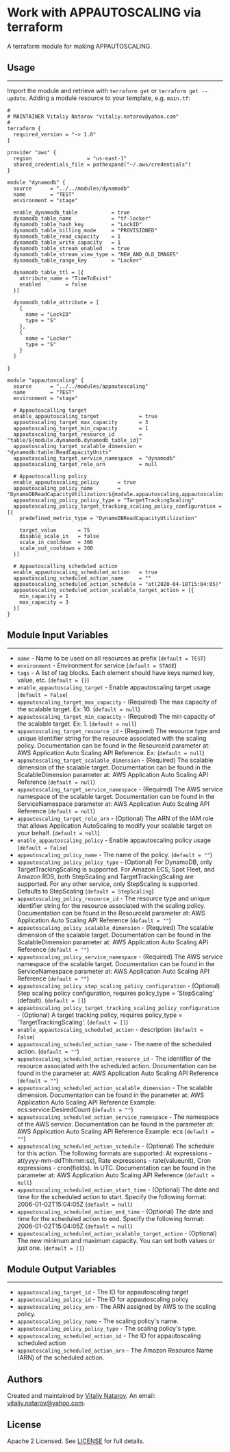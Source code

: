 # Work with APPAUTOSCALING via terraform

A terraform module for making APPAUTOSCALING.


## Usage
----------------------
Import the module and retrieve with ```terraform get``` or ```terraform get --update```. Adding a module resource to your template, e.g. `main.tf`:

```
#
# MAINTAINER Vitaliy Natarov "vitaliy.natarov@yahoo.com"
#
terraform {
  required_version = "~> 1.0"
}

provider "aws" {
  region                  = "us-east-1"
  shared_credentials_file = pathexpand("~/.aws/credentials")
}

module "dynamodb" {
  source      = "../../modules/dynamodb"
  name        = "TEST"
  environment = "stage"

  enable_dynamodb_table           = true
  dynamodb_table_name             = "tf-locker"
  dynamodb_table_hash_key         = "LockID"
  dynamodb_table_billing_mode     = "PROVISIONED"
  dynamodb_table_read_capacity    = 1
  dynamodb_table_write_capacity   = 1
  dynamodb_table_stream_enabled   = true
  dynamodb_table_stream_view_type = "NEW_AND_OLD_IMAGES"
  dynamodb_table_range_key        = "Locker"

  dynamodb_table_ttl = [{
    attribute_name = "TimeToExist"
    enabled        = false
  }]

  dynamodb_table_attribute = [
    {
      name = "LockID"
      type = "S"
    },
    {
      name = "Locker"
      type = "S"
    }
  ]

}

module "appautoscaling" {
  source      = "../../modules/appautoscaling"
  name        = "TEST"
  environment = "stage"

  # Appautoscalling target
  enable_appautoscaling_target             = true
  appautoscaling_target_max_capacity       = 3
  appautoscaling_target_min_capacity       = 1
  appautoscaling_target_resource_id        = "table/${module.dynamodb.dynamodb_table_id}"
  appautoscaling_target_scalable_dimension = "dynamodb:table:ReadCapacityUnits"
  appautoscaling_target_service_namespace  = "dynamodb"
  appautoscaling_target_role_arn           = null

  # Appautoscalling policy
  enable_appautoscaling_policy      = true
  appautoscaling_policy_name        = "DynamoDBReadCapacityUtilization:${module.appautoscaling.appautoscaling_target_id}"
  appautoscaling_policy_policy_type = "TargetTrackingScaling"
  appautoscaling_policy_target_tracking_scaling_policy_configuration = [{
    predefined_metric_type = "DynamoDBReadCapacityUtilization"

    target_value       = 75
    disable_scale_in   = false
    scale_in_cooldown  = 300
    scale_out_cooldown = 300
  }]

  # Appautoscalling scheduled action
  enable_appautoscaling_scheduled_action   = true
  appautoscaling_scheduled_action_name     = ""
  appautoscaling_scheduled_action_schedule = "at(2020-04-18T15:04:05)"
  appautoscaling_scheduled_action_scalable_target_action = [{
    min_capacity = 1
    max_capacity = 3
  }]
}

```

## Module Input Variables
----------------------
- `name` - Name to be used on all resources as prefix (`default = TEST`)
- `environment` - Environment for service (`default = STAGE`)
- `tags` - A list of tag blocks. Each element should have keys named key, value, etc. (`default = {}`)
- `enable_appautoscaling_target` - Enable appautoscaling target usage (`default = False`)
- `appautoscaling_target_max_capacity` - (Required) The max capacity of the scalable target. Ex: 10. (`default = null`)
- `appautoscaling_target_min_capacity` - (Required) The min capacity of the scalable target. Ex: 1. (`default = null`)
- `appautoscaling_target_resource_id` - (Required) The resource type and unique identifier string for the resource associated with the scaling policy. Documentation can be found in the ResourceId parameter at: AWS Application Auto Scaling API Reference. Ex:  (`default = null`)
- `appautoscaling_target_scalable_dimension` - (Required) The scalable dimension of the scalable target. Documentation can be found in the ScalableDimension parameter at: AWS Application Auto Scaling API Reference (`default = null`)
- `appautoscaling_target_service_namespace` - (Required) The AWS service namespace of the scalable target. Documentation can be found in the ServiceNamespace parameter at: AWS Application Auto Scaling API Reference (`default = null`)
- `appautoscaling_target_role_arn` - (Optional) The ARN of the IAM role that allows Application AutoScaling to modify your scalable target on your behalf. (`default = null`)
- `enable_appautoscaling_policy` - Enable appautoscaling policy usage (`default = False`)
- `appautoscaling_policy_name` - The name of the policy. (`default = ""`)
- `appautoscaling_policy_policy_type` - (Optional) For DynamoDB, only TargetTrackingScaling is supported. For Amazon ECS, Spot Fleet, and Amazon RDS, both StepScaling and TargetTrackingScaling are supported. For any other service, only StepScaling is supported. Defaults to StepScaling (`default = StepScaling`)
- `appautoscaling_policy_resource_id` - The resource type and unique identifier string for the resource associated with the scaling policy. Documentation can be found in the ResourceId parameter at: AWS Application Auto Scaling API Reference (`default = ""`)
- `appautoscaling_policy_scalable_dimension` - (Required) The scalable dimension of the scalable target. Documentation can be found in the ScalableDimension parameter at: AWS Application Auto Scaling API Reference (`default = ""`)
- `appautoscaling_policy_service_namespace` - (Required) The AWS service namespace of the scalable target. Documentation can be found in the ServiceNamespace parameter at: AWS Application Auto Scaling API Reference (`default = ""`)
- `appautoscaling_policy_step_scaling_policy_configuration` - (Optional) Step scaling policy configuration, requires policy_type = 'StepScaling' (default). (`default = []`)
- `appautoscaling_policy_target_tracking_scaling_policy_configuration` -  (Optional) A target tracking policy, requires policy_type = 'TargetTrackingScaling'. (`default = []`)
- `enable_appautoscaling_scheduled_action` - description (`default = False`)
- `appautoscaling_scheduled_action_name` - The name of the scheduled action. (`default = ""`)
- `appautoscaling_scheduled_action_resource_id` - The identifier of the resource associated with the scheduled action. Documentation can be found in the parameter at: AWS Application Auto Scaling API Reference (`default = ""`)
- `appautoscaling_scheduled_action_scalable_dimension` - The scalable dimension. Documentation can be found in the parameter at: AWS Application Auto Scaling API Reference Example: ecs:service:DesiredCount (`default = ""`)
- `appautoscaling_scheduled_action_service_namespace` - The namespace of the AWS service. Documentation can be found in the parameter at: AWS Application Auto Scaling API Reference Example: ecs (`default = ""`)
- `appautoscaling_scheduled_action_schedule` - (Optional) The schedule for this action. The following formats are supported: At expressions - at(yyyy-mm-ddThh:mm:ss), Rate expressions - rate(valueunit), Cron expressions - cron(fields). In UTC. Documentation can be found in the parameter at: AWS Application Auto Scaling API Reference (`default = null`)
- `appautoscaling_scheduled_action_start_time` - (Optional) The date and time for the scheduled action to start. Specify the following format: 2006-01-02T15:04:05Z (`default = null`)
- `appautoscaling_scheduled_action_end_time` - (Optional) The date and time for the scheduled action to end. Specify the following format: 2006-01-02T15:04:05Z (`default = null`)
- `appautoscaling_scheduled_action_scalable_target_action` - (Optional) The new minimum and maximum capacity. You can set both values or just one. (`default = []`)

## Module Output Variables
----------------------
- `appautoscaling_target_id` - The ID for appautoscaling target
- `appautoscaling_policy_id` - The ID for appautoscaling policy
- `appautoscaling_policy_arn` - The ARN assigned by AWS to the scaling policy.
- `appautoscaling_policy_name` - The scaling policy's name.
- `appautoscaling_policy_policy_type` - The scaling policy's type.
- `appautoscaling_scheduled_action_id` - The ID for appautoscaling scheduled action
- `appautoscaling_scheduled_action_arn` - The Amazon Resource Name (ARN) of the scheduled action.


## Authors

Created and maintained by [Vitaliy Natarov](https://github.com/SebastianUA). An email: [vitaliy.natarov@yahoo.com](vitaliy.natarov@yahoo.com).

## License

Apache 2 Licensed. See [LICENSE](https://github.com/SebastianUA/terraform/blob/master/LICENSE) for full details.
